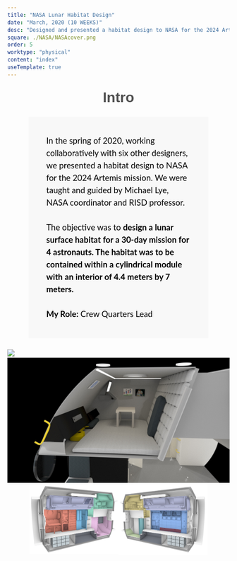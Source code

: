```yaml
---
title: "NASA Lunar Habitat Design"
date: "March, 2020 (10 WEEKS)"
desc: "Designed and presented a habitat design to NASA for the 2024 Artemis mission. Worked collaborately with six other designers with guidance from Michael Lye, NASA coordinator and RISD professor.  "
square: ./NASA/NASAcover.png
order: 5
worktype: "physical"
content: "index"
useTemplate: true
---
```


<style>
.intro{
    color:black;
    font-family: 'Lato', sans-serif;
    font-size:14pt;
    width:65%;
    position:relative;
/*    margin-top:3%;
    margin-left:5%;*/
    margin:auto;
    line-height:1.5;
    background-color:#F8F8F8;
    padding:8%;
    margin-bottom:5%;
    margin-top:5%;
}
.section{
    font-size:24pt;
    margin-top:5%;
    text-align: center;
    font-family: masqualero, sans-serif;
    font-weight:700;
    color:#4f4f4f;
}

</style>
<div class="section"> Intro </div>
<div class="intro"> 
    In the spring of 2020, working collaboratively with six other designers, we presented a habitat design to NASA for the 2024 Artemis mission. We were taught and guided by Michael Lye, NASA coordinator and RISD professor. 
     <br></br>
    The objective was to <b> design a lunar surface habitat for a 30-day mission for 4 astronauts. The habitat was to be contained within a cylindrical module with an interior of 4.4 meters by 7 meters. 
    </b>
     <br></br>
     <b>My Role:</b> Crew Quarters Lead
</div>
<div style="width:100%;margin:center;">
 <img src="./NASA/MainDeck.png" > 
</div>


<div style="width:100%; margin:center;">
 <img src="./NASA/CQ.jpg" > 
</div>

<div style="width:40%;float:left;padding-left:10%;">
 <img src="./NASA/Portside.png" > 
</div>
<div style="width:40%;float:right;padding-right:10%;">
 <img src="./NASA/Starboardside.png" > 
</div>
